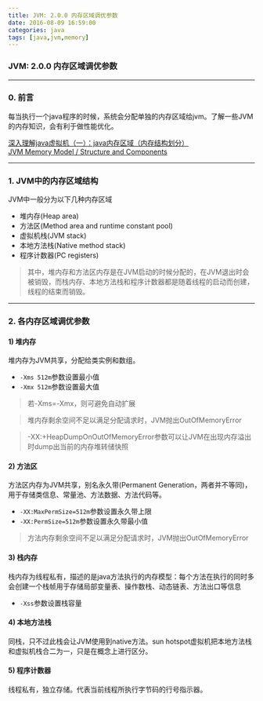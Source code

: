 ```yaml
---
title: JVM: 2.0.0 内存区域调优参数
date: 2016-08-09 16:59:00
categories: java
tags: [java,jvm,memory]
---
```

### JVM: 2.0.0 内存区域调优参数

---

### 0. 前言
每当执行一个java程序的时候，系统会分配单独的内存区域给jvm。了解一些JVM的内存知识，会有利于做性能优化。

[深入理解java虚拟机（一）：java内存区域（内存结构划分）](http://blog.csdn.net/chaofanwei/article/details/19418753)  
[JVM Memory Model / Structure and Components](http://howtodoinjava.com/core-java/garbage-collection/jvm-memory-model-structure-and-components/#pc_register)

---

### 1. JVM中的内存区域结构
JVM中一般分为以下几种内存区域
- 堆内存(Heap area)
- 方法区(Method area and runtime constant pool)
- 虚拟机栈(JVM stack)
- 本地方法栈(Native method stack)
- 程序计数器(PC registers)

> 其中，堆内存和方法区内存是在JVM启动的时候分配的，在JVM退出时会被销毁，而栈内存、本地方法栈和程序计数器都是随着线程的启动而创建，线程的结束而销毁。

---

### 2. 各内存区域调优参数
#### 1) 堆内存
堆内存为JVM共享，分配给类实例和数组。

- `-Xms 512m`参数设置最小值
- `-Xmx 512m`参数设置最大值
> 若-Xms=-Xmx，则可避免自动扩展

> 堆内存剩余空间不足以满足分配请求时，JVM抛出OutOfMemoryError

> -XX:+HeapDumpOnOutOfMemoryError参数可以让JVM在出现内存溢出时dump出当前的内存堆转储快照

#### 2) 方法区
方法区内存为JVM共享，别名永久带(Permanent Generation，两者并不等同)，用于存储类信息、常量池、方法数据、方法代码等。

- `-XX:MaxPermSize=512m`参数设置永久带上限
- `-XX:PermSize=512m`参数设置永久带最小值

> 方法内存剩余空间不足以满足分配请求时，JVM抛出OutOfMemoryError

#### 3) 栈内存
栈内存为线程私有，描述的是java方法执行的内存模型：每个方法在执行的同时多会创建一个栈帧用于存储局部变量表、操作数栈、动态链表、方法出口等信息

- `-Xss`参数设置栈容量

#### 4) 本地方法栈
同栈，只不过此栈会让JVM使用到native方法。sun hotspot虚拟机把本地方法栈和虚拟机栈合二为一，只是在概念上进行区分。

#### 5) 程序计数器
线程私有，独立存储。代表当前线程所执行字节码的行号指示器。

